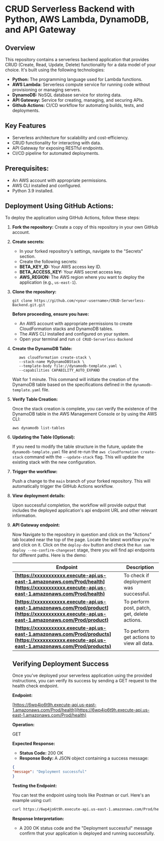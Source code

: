  # CRUD Serverless Backend with Python, AWS Lambda, DynamoDB, and API Gateway

 ## Overview

This repository contains a serverless backend application that provides CRUD (Create, Read, Update, Delete) functionality for a data model of your choice. It's built using the following technologies:

- **Python:** The programming language used for Lambda functions.
- **AWS Lambda:** Serverless compute service for running code without provisioning or managing servers.
- **DynamoDB:** NoSQL database service for storing data.
- **API Gateway:** Service for creating, managing, and securing APIs.
- **Github Actions:** CI/CD workflow for automating builds, tests, and deployments.

## Key Features

- Serverless architecture for scalability and cost-efficiency.
- CRUD functionality for interacting with data.
- API Gateway for exposing RESTful endpoints.
- CI/CD pipeline for automated deployments.

## Prerequisites:
   - An AWS account with appropriate permissions.
   - AWS CLI installed and configured.
   - Python 3.9 installed.


## Deployment Using GitHub Actions:
To deploy the application using GitHub Actions, follow these steps:
   
1. **Fork the repository:** Create a copy of this repository in your own GitHub account.

2. **Create secrets:**
   - In your forked repository's settings, navigate to the "Secrets" section.
   - Create the following secrets:
   - **BETA_KEY_ID:** Your AWS access key ID.
   - **BETA_ACCESS_KEY:** Your AWS secret access key.
   - **AWS_REGION:** The AWS region where you want to deploy the application (e.g., `us-east-1`).

3. **Clone the repository:**
   ```
   git clone https://github.com/<your-username>/CRUD-Serverless-Backend.git.git
   ```

   **Before proceeding, ensure you have:**

   - An AWS account with appropriate permissions to create CloudFormation stacks and DynamoDB tables.
   - The AWS CLI installed and configured on your system.
   - Open your terminal and run `cd CRUD-Serverless-Backend`

4. **Create the DynamoDB Table:**
   ```
      aws cloudformation create-stack \
      --stack-name MyDynamoDBStack \
      --template-body file://dynamodb-template.yaml \
      --capabilities CAPABILITY_AUTO_EXPAND
   ```
   
   Wait for 1 minute. This command will initiate the creation of the DynamoDB table based on the specifications defined in the `dynamodb-template.yaml` file.

5. **Verify Table Creation:**
   
   Once the stack creation is complete, you can verify the existence of the DynamoDB table in the AWS Management Console or by using the AWS CLI:

   ```
   aws dynamodb list-tables
   ```
6. **Updating the Table (Optional):**

   If you need to modify the table structure in the future, update the `dynamodb-template.yaml` file and re-run the `aws cloudformation create-stack` command with the `--update-stack` flag. This will update the existing stack with the new configuration.

7. **Trigger the workflow:**

   Push a change to the `main` branch of your forked repository. This will automatically trigger the GitHub Actions workflow.

8. **View deployment details:**
   
   Upon successful completion, the workflow will provide output that includes the deployed application's api endpoint URL and other relevant information.

9. **API Gateway endpoint:**
   
   Now Navigate to the repository in question and click on the "Actions" tab located near the top of the page.
   Locate the latest workflow you're and click on it. Click on the `deploy-dov` button and check the `Run sam deploy --no-confirm-changeset` stage, there you will find api endpoints for different paths. Here is the demo:

   **Endpoint** | **Description**
   ------- | --------
   **[https://xxxxxxxxxxx.execute-api.us-east-1.amazonaws.com/Prod/health](https://xxxxxxxxxxx.execute-api.us-east-1.amazonaws.com/Prod/health)** | To check if deployment was successful.
   **[https://xxxxxxxxxxx.execute-api.us-east-1.amazonaws.com/Prod/product](https://xxxxxxxxxxx.execute-api.us-east-1.amazonaws.com/Prod/product)** | To perform post, patch, get, delete actions.
   **[https://xxxxxxxxxxx.execute-api.us-east-1.amazonaws.com/Prod/products](https://xxxxxxxxxxx.execute-api.us-east-1.amazonaws.com/Prod/products)** | To perform get actions to view all data.
   
   ## Verifying Deployment Success

      Once you've deployed your serverless application using the provided instructions, you can verify its success by sending a GET request to the health check endpoint.

      **Endpoint:**

      [https://6wp4jo6t9h.execute-api.us-east-1.amazonaws.com/Prod/health](https://6wp4jo6t9h.execute-api.us-east-1.amazonaws.com/Prod/health)

      **Operation:**

      GET

      **Expected Response:**

      - **Status Code:** 200 OK
      - **Response Body:** A JSON object containing a success message:

      ```json
      {
      "message": "Deployment successful"
      }
      ```

      **Testing the Endpoint:**

      You can test the endpoint using tools like Postman or curl. Here's an example using curl:

      ```bash
      curl https://6wp4jo6t9h.execute-api.us-east-1.amazonaws.com/Prod/health
      ```

      **Response Interpretation:**

      - A 200 OK status code and the "Deployment successful" message confirm that your application is deployed and running successfully.



